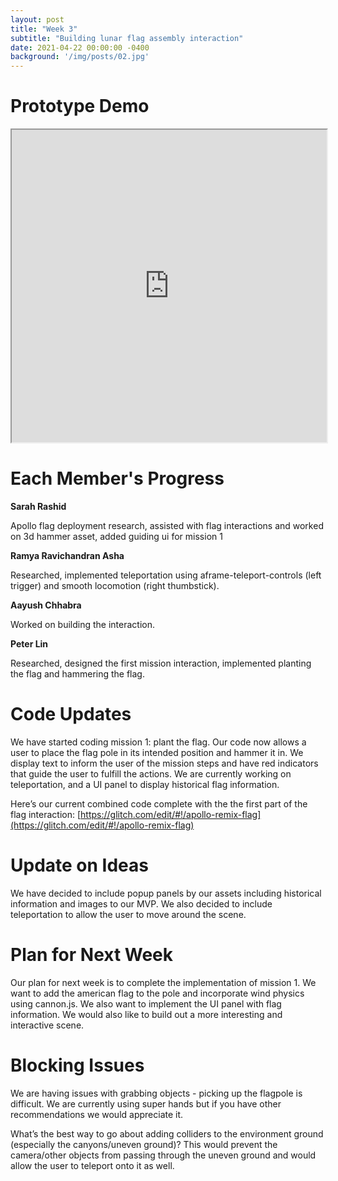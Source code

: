 ```yaml
---
layout: post
title: "Week 3"
subtitle: "Building lunar flag assembly interaction"
date: 2021-04-22 00:00:00 -0400
background: '/img/posts/02.jpg'
---
```


# Prototype Demo

<iframe width="100%" height="500px" src="https://apollo-remix-flag.glitch.me/"></iframe>
<br>


# Each Member's Progress

**Sarah Rashid**

Apollo flag deployment research, assisted with flag interactions and worked on 3d hammer asset, added guiding ui for mission 1

**Ramya Ravichandran Asha**

Researched, implemented teleportation using aframe-teleport-controls (left trigger) and smooth locomotion (right thumbstick).

**Aayush Chhabra**

Worked on building the interaction.

**Peter Lin**

Researched, designed the first mission interaction, implemented planting the flag and hammering the flag.

# Code Updates

We have started coding mission 1: plant the flag. Our code now allows a user to place the flag pole in its intended position and hammer it in. We display text to inform the user of the mission steps and have red indicators that guide the user to fulfill the actions. We are currently working on teleportation, and a UI panel to display historical flag information.

Here’s our current combined code complete with the the first part of the flag interaction: [https://glitch.com/edit/#!/apollo-remix-flag](https://glitch.com/edit/#!/apollo-remix-flag)

# Update on Ideas

We have decided to include popup panels by our assets including historical information and images to our MVP. We also decided to include teleportation to allow the user to move around the scene.

# Plan for Next Week

Our plan for next week is to complete the implementation of mission 1. We want to add the american flag to the pole and incorporate wind physics using cannon.js. We also want to implement the UI panel with flag information. We would also like to build out a more interesting and interactive scene.

# Blocking Issues

We are having issues with grabbing objects - picking up the flagpole is difficult. We are currently using super hands but if you have other recommendations we would appreciate it. 

What’s the best way to go about adding colliders to the environment ground (especially the canyons/uneven ground)? This would prevent the camera/other objects from passing through the uneven ground and would allow the user to teleport onto it as well.
